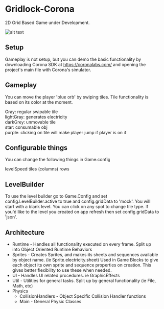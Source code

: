 # Gridlock-Corona
2D Grid Based Game under Development.

![alt text]( https://raw.githubusercontent.com/alexr101/Gridlock-Corona/master/assets/screenshots/screenshot.png )

## Setup
Gameplay is not setup, but you can demo the basic functionality by downloading Corona SDK at https://coronalabs.com/ 
and opening the project's main file with Corona's simulator.

## Gameplay
You can move the player 'blue orb' by swiping tiles. Tile functionality is based on its color at the moment.

Gray: regular swipable tile  
lightGray: generates electricity   
darkGrey: unmovable tile  
star: consumable obj  
purple: clicking on tile will make player jump if player is on it 

## Configurable things
You can change the following things in Game.config

levelSpeed 
tiles (columns)
rows

## LevelBuilder

To use the level builder go to Game.Config and set config.LevelBuilder.active to true and config.gridData to 'mock'. 
You will start with a blank level. You can click on any spot to change tile type. If you'd like to the level you created on 
app refresh then set config.gridData to 'json'.

## Architecture

* Runtime - Handles all functionality executed on every frame. Split up into Object Oriented Runtime Behaviors
* Sprites - Creates Sprites, and makes its sheets and sequences available by object name. (ie Sprite.electricity.sheet) Used in Game Blocks to give each object its own sprite and sequence properties on creation. This gives better flexibility to use these when needed.
* UI - Handles UI related procedures. ie GraphicEffects
* Util - Utilities for general tasks. Split up by general functionality (ie File, Math, etc)
* Physics
    * CollisionHandlers - Object Specific Collision Handler functions
    * Main - General Physic Classes

